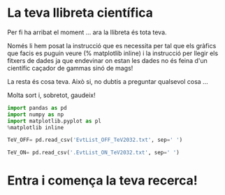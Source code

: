 # La teva llibreta científica

Per fi ha arribat el moment ... ara la llibreta és tota teva.

Només li hem posat la instrucció que es necessita per tal que els gràfics que facis es puguin veure (% matplotlib inline) i la instrucció per llegir els fitxers de dades ja que endevinar on estan les dades no és feina d'un científic caçador de gammas sinó de mags!

La resta és cosa teva. Això si, no dubtis a preguntar qualsevol cosa ...

Molta sort i, sobretot, gaudeix!

```python
import pandas as pd
import numpy as np
import matplotlib.pyplot as pl
%matplotlib inline
```

```python
TeV_OFF= pd.read_csv('EvtList_OFF_TeV2032.txt', sep=' ')
```

```python
TeV_ON= pd.read_csv('.EvtList_ON_TeV2032.txt', sep=' ')
```

# Entra i comença la teva recerca!
